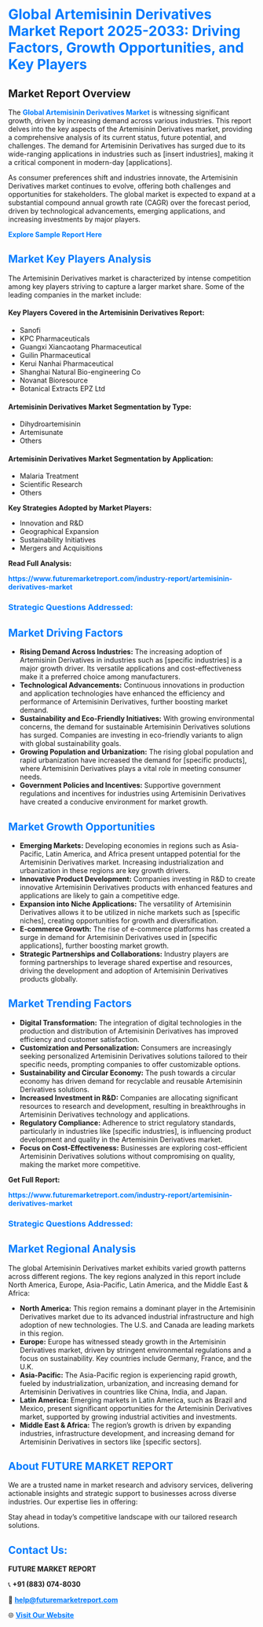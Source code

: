 <h1 style="color: #007BFF;">Global Artemisinin Derivatives Market Report 2025-2033: Driving Factors, Growth Opportunities, and Key Players</h1>

<section id="overview">
<h2>Market Report Overview</h2>
<p>The <a href="https://www.futuremarketreport.com/industry-report/artemisinin-derivatives-market" style="color: #007BFF; text-decoration: none;"><strong>Global Artemisinin Derivatives Market</strong></a> is witnessing significant growth, driven by increasing demand across various industries. This report delves into the key aspects of the Artemisinin Derivatives market, providing a comprehensive analysis of its current status, future potential, and challenges. The demand for Artemisinin Derivatives has surged due to its wide-ranging applications in industries such as [insert industries], making it a critical component in modern-day [applications].</p>
<p>As consumer preferences shift and industries innovate, the Artemisinin Derivatives market continues to evolve, offering both challenges and opportunities for stakeholders. The global market is expected to expand at a substantial compound annual growth rate (CAGR) over the forecast period, driven by technological advancements, emerging applications, and increasing investments by major players.</p>
</section>

<section id="overview">
<p><a href="https://www.futuremarketreport.com/request-sample/reportId=84083" style="color: #007BFF; text-decoration: none;"><strong>Explore Sample Report Here</strong></a></p>
</section>

<section id="key-players">
<h2 style="color: #007BFF;">Market Key Players Analysis</h2>
<p>The Artemisinin Derivatives market is characterized by intense competition among key players striving to capture a larger market share. Some of the leading companies in the market include:</p>
<h4>Key Players Covered in the Artemisinin Derivatives Report:</h4>
<ul><li>Sanofi</li><li>KPC Pharmaceuticals</li><li>Guangxi Xiancaotang Pharmaceutical</li><li>Guilin Pharmaceutical</li><li>Kerui Nanhai Pharmaceutical</li><li>Shanghai Natural Bio-engineering Co</li><li>Novanat Bioresource</li><li>Botanical Extracts EPZ Ltd</li></ul>
<h4>Artemisinin Derivatives Market Segmentation by Type:</h4>
<ul><li>Dihydroartemisinin</li><li>Artemisunate</li><li>Others</li></ul>

<h4>Artemisinin Derivatives Market Segmentation by Application:</h4>
<ul><li>Malaria Treatment</li><li>Scientific Research</li><li>Others</li></ul>
<p><strong>Key Strategies Adopted by Market Players:</strong></p>
<ul>
<li>Innovation and R&D</li>
<li>Geographical Expansion</li>
<li>Sustainability Initiatives</li>
<li>Mergers and Acquisitions</li>
</ul>
</section>

<section>
<p><strong>Read Full Analysis: </strong></p><a href="https://www.futuremarketreport.com/industry-report/artemisinin-derivatives-market" style="color: #007BFF; text-decoration: none;"><strong>https://www.futuremarketreport.com/industry-report/artemisinin-derivatives-market</strong></a>
<h3 style="color: #007BFF;">Strategic Questions Addressed:</h3>
</section>

<section id="driving-factors">
<h2 style="color: #007BFF;">Market Driving Factors</h2>
<ul>
<li><strong>Rising Demand Across Industries:</strong> The increasing adoption of Artemisinin Derivatives in industries such as [specific industries] is a major growth driver. Its versatile applications and cost-effectiveness make it a preferred choice among manufacturers.</li>
<li><strong>Technological Advancements:</strong> Continuous innovations in production and application technologies have enhanced the efficiency and performance of Artemisinin Derivatives, further boosting market demand.</li>
<li><strong>Sustainability and Eco-Friendly Initiatives:</strong> With growing environmental concerns, the demand for sustainable Artemisinin Derivatives solutions has surged. Companies are investing in eco-friendly variants to align with global sustainability goals.</li>
<li><strong>Growing Population and Urbanization:</strong> The rising global population and rapid urbanization have increased the demand for [specific products], where Artemisinin Derivatives plays a vital role in meeting consumer needs.</li>
<li><strong>Government Policies and Incentives:</strong> Supportive government regulations and incentives for industries using Artemisinin Derivatives have created a conducive environment for market growth.</li>
</ul>
</section>

<section id="growth-opportunities">
<h2 style="color: #007BFF;">Market Growth Opportunities</h2>
<ul>
<li><strong>Emerging Markets:</strong> Developing economies in regions such as Asia-Pacific, Latin America, and Africa present untapped potential for the Artemisinin Derivatives market. Increasing industrialization and urbanization in these regions are key growth drivers.</li>
<li><strong>Innovative Product Development:</strong> Companies investing in R&D to create innovative Artemisinin Derivatives products with enhanced features and applications are likely to gain a competitive edge.</li>
<li><strong>Expansion into Niche Applications:</strong> The versatility of Artemisinin Derivatives allows it to be utilized in niche markets such as [specific niches], creating opportunities for growth and diversification.</li>
<li><strong>E-commerce Growth:</strong> The rise of e-commerce platforms has created a surge in demand for Artemisinin Derivatives used in [specific applications], further boosting market growth.</li>
<li><strong>Strategic Partnerships and Collaborations:</strong> Industry players are forming partnerships to leverage shared expertise and resources, driving the development and adoption of Artemisinin Derivatives products globally.</li>
</ul>
</section>

<section id="trending-factors">
<h2 style="color: #007BFF;">Market Trending Factors</h2>
<ul>
<li><strong>Digital Transformation:</strong> The integration of digital technologies in the production and distribution of Artemisinin Derivatives has improved efficiency and customer satisfaction.</li>
<li><strong>Customization and Personalization:</strong> Consumers are increasingly seeking personalized Artemisinin Derivatives solutions tailored to their specific needs, prompting companies to offer customizable options.</li>
<li><strong>Sustainability and Circular Economy:</strong> The push towards a circular economy has driven demand for recyclable and reusable Artemisinin Derivatives solutions.</li>
<li><strong>Increased Investment in R&D:</strong> Companies are allocating significant resources to research and development, resulting in breakthroughs in Artemisinin Derivatives technology and applications.</li>
<li><strong>Regulatory Compliance:</strong> Adherence to strict regulatory standards, particularly in industries like [specific industries], is influencing product development and quality in the Artemisinin Derivatives market.</li>
<li><strong>Focus on Cost-Effectiveness:</strong> Businesses are exploring cost-efficient Artemisinin Derivatives solutions without compromising on quality, making the market more competitive.</li>
</ul>
</section>

<section>
<p><strong>Get Full Report: </strong></p><a href="https://www.futuremarketreport.com/industry-report/artemisinin-derivatives-market" style="color: #007BFF; text-decoration: none;"><strong>https://www.futuremarketreport.com/industry-report/artemisinin-derivatives-market</strong></a>
<h3 style="color: #007BFF;">Strategic Questions Addressed:</h3>
</section>


<section id="regional-analysis">
<h2 style="color: #007BFF;">Market Regional Analysis</h2>
<p>The global Artemisinin Derivatives market exhibits varied growth patterns across different regions. The key regions analyzed in this report include North America, Europe, Asia-Pacific, Latin America, and the Middle East & Africa:</p>
<ul>
<li><strong>North America:</strong> This region remains a dominant player in the Artemisinin Derivatives market due to its advanced industrial infrastructure and high adoption of new technologies. The U.S. and Canada are leading markets in this region.</li>
<li><strong>Europe:</strong> Europe has witnessed steady growth in the Artemisinin Derivatives market, driven by stringent environmental regulations and a focus on sustainability. Key countries include Germany, France, and the U.K.</li>
<li><strong>Asia-Pacific:</strong> The Asia-Pacific region is experiencing rapid growth, fueled by industrialization, urbanization, and increasing demand for Artemisinin Derivatives in countries like China, India, and Japan.</li>
<li><strong>Latin America:</strong> Emerging markets in Latin America, such as Brazil and Mexico, present significant opportunities for the Artemisinin Derivatives market, supported by growing industrial activities and investments.</li>
<li><strong>Middle East & Africa:</strong> The region’s growth is driven by expanding industries, infrastructure development, and increasing demand for Artemisinin Derivatives in sectors like [specific sectors].</li>
</ul>
</section>

<footer>
<h2 style="color: #007BFF;">About FUTURE MARKET REPORT</h2>
<p>We are a trusted name in market research and advisory services, delivering actionable insights and strategic support to businesses across diverse industries. Our expertise lies in offering:</p>

<p>Stay ahead in today’s competitive landscape with our tailored research solutions.</p>

<h2 style="color: #007BFF;">Contact Us:</h2>
<p><strong>FUTURE MARKET REPORT</strong></p>
<p>📞 <strong>+91 (883) 074-8030</strong></p>
<p>📧 <strong><a href="mailto:help@futuremarketreport.com" style="color: #007BFF;">help@futuremarketreport.com</a></strong></p>
<p>🌐 <strong><a href="https://www.futuremarketreport.com/" style="color: #007BFF;">Visit Our Website</a></strong></p>
</footer>